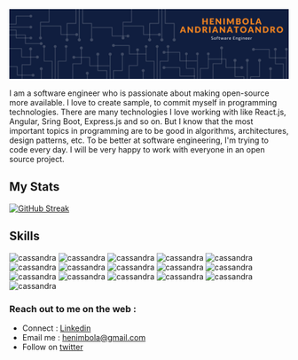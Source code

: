 <img alt="Henimbola Andrianatoandr banner" src="assets/heni-banner.png"/>

I am a software engineer who is passionate about making open-source more available. I love to create sample, to commit myself in programming technologies.
There are many technologies I love working with like React.js, Angular, Sring Boot, Express.js and so on. But I know that the most important topics in programming are to be good in algorithms, architectures, design patterns, etc. To be better at software engineering, I'm trying to code every day. I will be very happy to work with everyone in an open source project.

## My Stats
[![GitHub Streak](https://github-readme-streak-stats.herokuapp.com/?user=henimbola&theme=tokyonight&hide_border=true)](https://git.io/streak-stats)
## Skills

<p align="left">
<img src="https://www.vectorlogo.zone/logos/java/java-icon.svg" alt="cassandra" width="40" height="40"/>
<img src="https://www.vectorlogo.zone/logos/springio/springio-icon.svg" alt="cassandra" width="40" height="40"/>
<img src="https://www.vectorlogo.zone/logos/angular/angular-icon.svg" alt="cassandra" width="40" height="40"/>
<img src="https://www.vectorlogo.zone/logos/reactjs/reactjs-icon.svg" alt="cassandra" width="40" height="40"/>
<img src="https://www.vectorlogo.zone/logos/nodejs/nodejs-icon.svg" alt="cassandra" width="40" height="40"/>
<img src="https://www.vectorlogo.zone/logos/flutterio/flutterio-icon.svg" alt="cassandra" width="40" height="40"/>
<img src="https://www.vectorlogo.zone/logos/dartlang/dartlang-icon.svg" alt="cassandra" width="40" height="40"/>
<img src="https://www.vectorlogo.zone/logos/javascript/javascript-icon.svg" alt="cassandra" width="40" height="40"/>
<img src="https://www.vectorlogo.zone/logos/python/python-icon.svg" alt="cassandra" width="40" height="40"/>
<img src="https://www.vectorlogo.zone/logos/typescriptlang/typescriptlang-icon.svg" alt="cassandra" width="40" height="40"/>
<img src="https://www.vectorlogo.zone/logos/expressjs/expressjs-icon.svg" alt="cassandra" width="40" height="40"/>
<img src="https://www.vectorlogo.zone/logos/mongodb/mongodb-icon.svg" alt="cassandra" width="40" height="40"/>
<img src="https://www.vectorlogo.zone/logos/postgresql/postgresql-icon.svg" alt="cassandra" width="40" height="40"/>
<img src="https://www.vectorlogo.zone/logos/mysql/mysql-icon.svg" alt="cassandra" width="40" height="40"/>
<img src="https://www.vectorlogo.zone/logos/amazon_aws/amazon_aws-icon.svg" alt="cassandra" width="40" height="40"/>
<img src="https://www.vectorlogo.zone/logos/docker/docker-icon.svg" alt="cassandra" width="40" height="40"/></p>

### Reach out to me on the web :
- Connect : [Linkedin](https://www.linkedin.com/in/henimbola-tsihala-andrianatoandro-1a564a170/)
- Email me : [henimbola@gmail.com](henimbola@gmail.com)
- Follow on [twitter](https://twitter.com/henimbola)